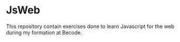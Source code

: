 # JsWeb

This repository contain exercises done to learn Javascript for the web during my formation at Becode.

